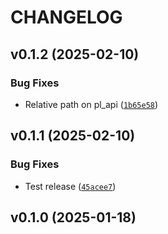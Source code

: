 # CHANGELOG


## v0.1.2 (2025-02-10)

### Bug Fixes

- Relative path on pl_api
  ([`1b65e58`](https://github.com/phchen5/prairielearn-viz/commit/1b65e58f103154ab1eb220724081a82b1e05477e))


## v0.1.1 (2025-02-10)

### Bug Fixes

- Test release
  ([`45acee7`](https://github.com/phchen5/prairielearn-viz/commit/45acee7f03047f57998749dc7e37db789aa20ca7))


## v0.1.0 (2025-01-18)
